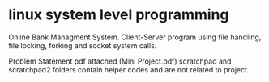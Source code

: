 # linux system level programming
Online Bank Managment System. 
Client-Server program using file handling, file locking, forking and socket system calls.

Problem Statement pdf attached (Mini Project.pdf)
scratchpad and scratchpad2 folders contain helper codes and are not related to project
